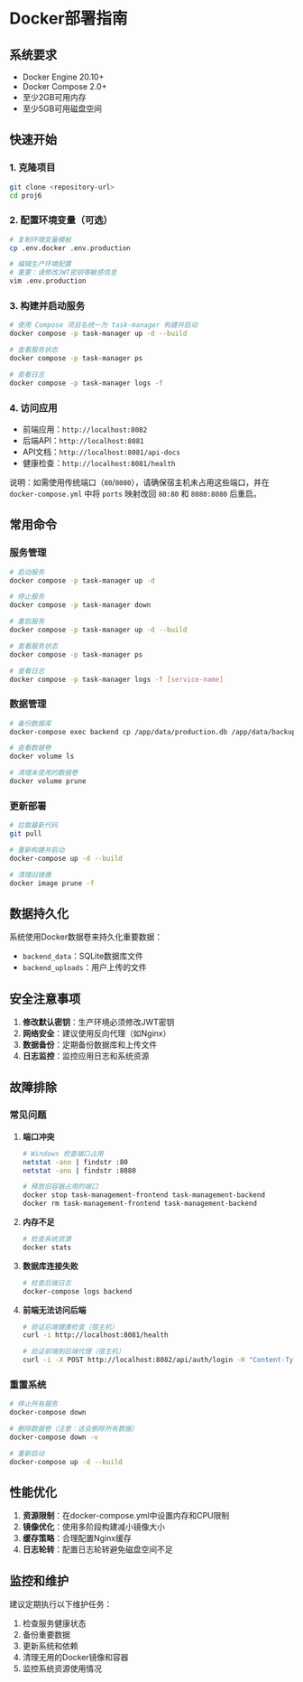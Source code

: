 # Docker部署指南

## 系统要求

- Docker Engine 20.10+
- Docker Compose 2.0+
- 至少2GB可用内存
- 至少5GB可用磁盘空间

## 快速开始

### 1. 克隆项目
```bash
git clone <repository-url>
cd proj6
```

### 2. 配置环境变量（可选）
```bash
# 复制环境变量模板
cp .env.docker .env.production

# 编辑生产环境配置
# 重要：请修改JWT密钥等敏感信息
vim .env.production
```

### 3. 构建并启动服务
```bash
# 使用 Compose 项目名统一为 task-manager 构建并启动
docker compose -p task-manager up -d --build

# 查看服务状态
docker compose -p task-manager ps

# 查看日志
docker compose -p task-manager logs -f
```

### 4. 访问应用

- 前端应用：`http://localhost:8082`
- 后端API：`http://localhost:8081`
- API文档：`http://localhost:8081/api-docs`
- 健康检查：`http://localhost:8081/health`

说明：如需使用传统端口（`80`/`8080`），请确保宿主机未占用这些端口，并在 `docker-compose.yml` 中将 `ports` 映射改回 `80:80` 和 `8080:8080` 后重启。

## 常用命令

### 服务管理
```bash
# 启动服务
docker compose -p task-manager up -d

# 停止服务
docker compose -p task-manager down

# 重启服务
docker compose -p task-manager up -d --build

# 查看服务状态
docker compose -p task-manager ps

# 查看日志
docker compose -p task-manager logs -f [service-name]
```

### 数据管理
```bash
# 备份数据库
docker-compose exec backend cp /app/data/production.db /app/data/backup-$(date +%Y%m%d).db

# 查看数据卷
docker volume ls

# 清理未使用的数据卷
docker volume prune
```

### 更新部署
```bash
# 拉取最新代码
git pull

# 重新构建并启动
docker-compose up -d --build

# 清理旧镜像
docker image prune -f
```

## 数据持久化

系统使用Docker数据卷来持久化重要数据：

- `backend_data`：SQLite数据库文件
- `backend_uploads`：用户上传的文件

## 安全注意事项

1. **修改默认密钥**：生产环境必须修改JWT密钥
2. **网络安全**：建议使用反向代理（如Nginx）
3. **数据备份**：定期备份数据库和上传文件
4. **日志监控**：监控应用日志和系统资源

## 故障排除

### 常见问题

1. **端口冲突**
   ```bash
   # Windows 检查端口占用
   netstat -ano | findstr :80
   netstat -ano | findstr :8080

   # 释放旧容器占用的端口
   docker stop task-management-frontend task-management-backend
   docker rm task-management-frontend task-management-backend
   ```

2. **内存不足**
   ```bash
   # 检查系统资源
   docker stats
   ```

3. **数据库连接失败**
   ```bash
   # 检查后端日志
   docker-compose logs backend
   ```

4. **前端无法访问后端**
   ```bash
   # 验证后端健康检查（宿主机）
   curl -i http://localhost:8081/health

   # 验证前端到后端代理（宿主机）
   curl -i -X POST http://localhost:8082/api/auth/login -H "Content-Type: application/json" -d '{"username":"admin","password":"admin123"}'
   ```

### 重置系统
```bash
# 停止所有服务
docker-compose down

# 删除数据卷（注意：这会删除所有数据）
docker-compose down -v

# 重新启动
docker-compose up -d --build
```

## 性能优化

1. **资源限制**：在docker-compose.yml中设置内存和CPU限制
2. **镜像优化**：使用多阶段构建减小镜像大小
3. **缓存策略**：合理配置Nginx缓存
4. **日志轮转**：配置日志轮转避免磁盘空间不足

## 监控和维护

建议定期执行以下维护任务：

1. 检查服务健康状态
2. 备份重要数据
3. 更新系统和依赖
4. 清理无用的Docker镜像和容器
5. 监控系统资源使用情况